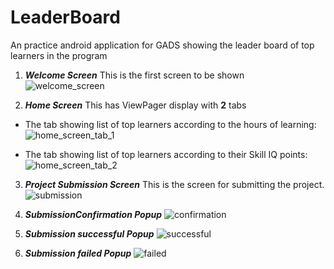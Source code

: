 # LeaderBoard
An practice android application for GADS showing the leader board of top learners in the program

1. ***Welcome Screen***
This is the first screen to be shown
![welcome_screen](https://user-images.githubusercontent.com/51927657/92480552-b8e85b00-f1ed-11ea-97af-7f104a8c01ef.jpeg)

2. ***Home Screen***
This has ViewPager display with **2** tabs
- The tab showing list of top learners according to the hours of learning:
![home_screen_tab_1](https://user-images.githubusercontent.com/51927657/92481049-6e1b1300-f1ee-11ea-9d1d-b91ee66f6018.jpeg)

- The tab showing list of top learners according to their Skill IQ points:
![home_screen_tab_2](https://user-images.githubusercontent.com/51927657/92481433-06b19300-f1ef-11ea-8ee6-829c331c9f73.jpeg)

3. ***Project Submission Screen***
This is the screen for submitting the project.
![submission](https://user-images.githubusercontent.com/51927657/92481523-25178e80-f1ef-11ea-8190-04776a951490.jpeg)


4. ***SubmissionConfirmation Popup***
![confirmation](https://user-images.githubusercontent.com/51927657/92481861-9b1bf580-f1ef-11ea-8d2c-f3f53a5059cf.jpeg)

5. ***Submission successful Popup***
![successful](https://user-images.githubusercontent.com/51927657/92481966-c0106880-f1ef-11ea-87b6-d2d94e7ebb08.jpeg)

6. ***Submission failed Popup***
![failed](https://user-images.githubusercontent.com/51927657/92482049-d74f5600-f1ef-11ea-8594-0c52b9621e5b.jpeg)

